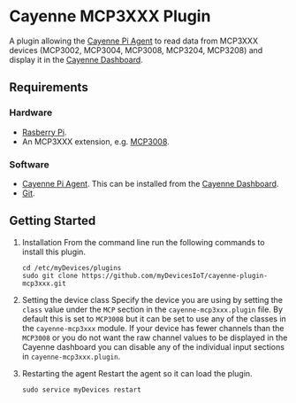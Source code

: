 # Cayenne MCP3XXX Plugin
A plugin allowing the [Cayenne Pi Agent](https://github.com/myDevicesIoT/Cayenne-Agent) to read data from MCP3XXX devices (MCP3002, MCP3004, MCP3008, MCP3204, MCP3208) and display it in the [Cayenne Dashboard](https://cayenne.mydevices.com).

## Requirements
### Hardware
* [Rasberry Pi](https://www.raspberrypi.org).
* An MCP3XXX extension, e.g. [MCP3008](https://www.adafruit.com/product/856).

### Software
* [Cayenne Pi Agent](https://github.com/myDevicesIoT/Cayenne-Agent). This can be installed from the [Cayenne Dashboard](https://cayenne.mydevices.com).
* [Git](https://git-scm.com/).

## Getting Started
1. Installation
   From the command line run the following commands to install this plugin.
   ```
   cd /etc/myDevices/plugins
   sudo git clone https://github.com/myDevicesIoT/cayenne-plugin-mcp3xxx.git
   ```

2. Setting the device class
   Specify the device you are using by setting the `class` value under the `MCP` section in the `cayenne-mcp3xxx.plugin` file.
   By default this is set to `MCP3008` but it can be set to use any of the classes in the `cayenne-mcp3xxx` module. If your 
   device has fewer channels than the `MCP3008` or you do not want the raw channel values to be displayed in the Cayenne 
   dashboard you can disable any of the individual input sections in `cayenne-mcp3xxx.plugin`.

3. Restarting the agent
   Restart the agent so it can load the plugin.
   ```
   sudo service myDevices restart
   ```